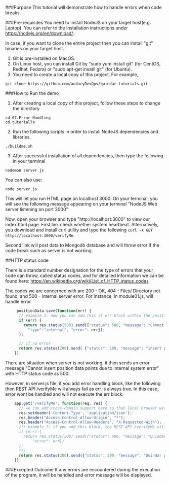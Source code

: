 ###Purpose
This tutorial will demonstrate how to handle errors when code breaks.

###Pre-requisites
You need to install NodeJS on your target host(e.g. Laptop). You can refer to the installation instructions under https://nodejs.org/en/download/.

In case, if you want to clone the entire project then you can install "git" binaries on your target host.

1. Git is pre-installed on MacOS.
2. On Linux host, you can install Git by "sudo yum install git" (for CentOS, Redhat, Fedora) or "sudo apt-get insatll git" (for Ubuntu).
3. You need to create a local copy of this project. For example,

```
git clone https://github.com/audacyDevOps/quindar-tutorials.git
 ```

###How to Run the demo
1. After creating a local copy of this project, follow these steps to change the directory

```
cd 07.Error-Handling
cd tutorial7a
```

2. Run the following scripts in order to install NodeJS dependencies and libraries.

```
./buildme.sh

```

3. After successful installation of all dependencies, then type the following in your terminal

```
nodemon server.js

```
You can also use:

```
node server.js
```

This will let you run HTML page on localhost 3000. On your terminal, you will see the following message appearing on your terminal
"NodeJS Web server listening on port 3000"

Now, open your browser and type "http://localhost:3000" to view our index.html page. First link check whether system heartbeat. Alternatively, you download and install curl utility and type the following ``` curl -X GET http://localhost:3000/verifyMe ```.

Second link will post data to Mongodb database and will throw error if the code break such as server is not working.

##HTTP status code

There is a standard number designation for the type of errors that your code can throw, called status codes, and for detailed information we can be found here: https://en.wikipedia.org/wiki/List_of_HTTP_status_codes

The codes we are concerned with are 200 - OK, 404 - Files/ Directory not found, and 500 - Internal server error. For instance, in module01.js, will handle error

```javascript
     positionData.save(function(err) {
      // example 1: now you can add this if err block within the positionData.save(), then the error handling will work.
      if (err) {
        return res.status(500).send({"status": 500, "message": "Cannot insert position data points due to internal system error",
          "type":"internal", "error": err});
      };

      // if no error
      return res.status(200).send( {"status": 200, "message": "insert position data points", "data": positionData} );
    });
```
There are situation when server is not working, it then sends an error message "Cannot insert position data points due to internal system error" with HTTP status code as 500.

However, in server.js file, if you add error handling block, like the following then REST API /verifyMe will always fail as err is always true. In this case, error wont be handled and will not execute the err block.

```javascript
    app.get('/verifyMe', function(req, res) {
      // we can add cross-domain support here so that local browser with localhost domain can still access this web service
      res.setHeader('Content-Type', 'application/json');
      res.header("Access-Control-Allow-Origin", "*");
      res.header("Access-Control-Allow-Headers", "X-Requested-With");
      /** example 2: if you add this block, the REST API /verifyMe will always fail because err (handler) is always true
      if (err) {
        return res.status(500).send({"status": 500, "message": "Quindar server is not running due to internal server error",
            "error": err})
      };
      **/
      return res.status(200).send({"status": 200, "message": "Quindar platform is alive"});
    });
```

###Excepted Outcome
If any errors are encountered during the execution of the program, it will be handled and error message will be displayed.
